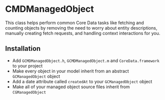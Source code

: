 # CMDManagedObject

This class helps perform common Core Data tasks like fetching and counting objects by removing the need to worry about entity descriptions, manually creating fetch requests, and handling context interactions for you.

## Installation

- Add `GCMDManagedObject.h`, `GCMDManagedObject.m` and `CoreData.framework` to your project
- Make every object in your model inherit from an abstract `GCManagedObject` object
- Add a date attribute called `createdAt` to your `GCManagedObject` object
- Make all of your managed object source files inherit from `CGManagedObject`
